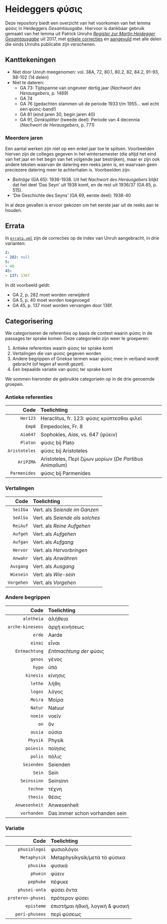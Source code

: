 # Heideggers φύσις

Deze repository biedt een overzicht van het voorkomen van het lemma φύσις in Heideggers _Gesamtausgabe_. Hiervoor is dankbaar gebruik gemaakt van het lemma uit Patrick Unruhs [_Register zur Martin Heidegger Gesamtausgabe_](https://www.klostermann.de/Unruh-Patrick-Register-zur-Martin-Heidegger-Gesamtausgabe) uit 2017, met [enkele correcties](./index/errata.yml) en [aangevuld](./index/complement.yml) met alle delen die sinds Unruhs publicatie zijn verschenen.

## Kanttekeningen

* Niet door Unruh meegenomen: vol. 38A, 72, 80.1, 80.2, 82, 84.2, 91-93, 98-102 (14 delen)
* Niet te dateren: 
  * GA 73: Tijdspanne van ongeveer dertig jaar (*Nachwort des Herausgebers*, p. 1489)
  * GA 74
  * GA 76 (gedachten stammen uit de periode 1933 t/m 1955... wel echt een φύσις-band!)
  * GA 81 (eind jaren 30, begin jaren 40)
  * GA 91, *Denksplitter* (tweede deel): Periode van 4 decennia (*Nachwort de Herausgebers*, p. 771)

### Meerdere jaren

Een aantal werken zijn niet op een enkel jaar toe te spitsen. Voorbeelden hiervan zijn de colleges gegeven in het wintersemester (die altijd het eind van het jaar en het begin van het volgende jaar bestrijken), maar er zijn ook andere teksten waarvan de datering een reeks jaren is, en waarvaan geen preciezere datering meer te achterhalen is.  Voorbeelden zijn:

* *Beiträge* (GA 65): 1936-1938. Uit het *Nachwort des Herausgebers* blijkt dat het deel ‘Das Seyn’ uit 1938 komt, en de rest uit 1936/37 (GA 65, p. 515).
* ‘Die Geschichte des Seyns’ (GA 69, eerste deel): 1938-40

In al deze gevallen is ervoor gekozen om het eerste jaar uit de reeks aan te houden.

## Errata

In [`errata.yml`](./errata.yml) zijn de correcties op de index van Unruh aangebracht, in drie varianten:

```yaml
2:
- 282: null
5:
- 40
45:
- 137: 136f
```

In dit voorbeeld geldt:

* GA 2, p. 282 moet worden verwijderd
* GA 5, p. 40 moet worden toegevoegd
* GA 45, p. 137 moet worden vervangen door 136f.

## Categorisering

We categoriseren de referenties op basis de context waarin φύσις in de passages ter sprake komen. Deze categorieën zijn weer te groeperen:

1. Antieke referenties waarin φύσις ter sprake komt
2. Vertalingen die van φύσις gegeven worden 
3. Andere begrippen of Griekse termen waar φύσις mee in verband wordt gebracht (of tegen af wordt gezet).
4. Een bepaalde variatie van φύσις ter sprake komt

We sommen hieronder de gebruikte categorieën op in de drie genoemde groepen.

### Antieke referenties

|          Code | Toelichting                                             |
| ------------: | :------------------------------------------------------ |
|      `Her123` | Heraclitus, fr. 123: φύσις κρύπτεσθαι φιλεῖ             |
|        `Emp8` | Empedocles, Fr. 8                                       |
|      `Aia647` | Sophokles, *Aias*, vs. 647 (φύειν)                      |
|      `Platon` | φύσις bij Plato                                         |
| `Aristoteles` | φύσις bij Aristoteles                                   |
|     `AriPZMA` | Aristoteles, Περὶ ζῴων μορίων (*De Partibus Animalium*) |
|  `Parmenides` | φύσις bij Parmenides                                    |

### Vertalingen

|       Code | Toelichting                     |
| ---------: | :------------------------------ |
|   `SeiIGa` | Vert. als *Seiende im Ganzen*   |
|   `SeAlSo` | Vert. als *Seiende als solches* |
|   `ReiAuf` | Vert. als *Reine Aufgehen*      |
|   `Aufgeh` | Vert. als *Aufgehen*            |
|   `Aufgan` | Vert. als *Aufgang*             |
|   `Hervor` | Vert. als *Hervorbringen*       |
|   `Anwahr` | Vert. als *Anwähren*            |
|  `Ausgang` | Vert. als *Ausgang*             |
|  `Wiesein` | Vert. als *Wie-sein*            |
| `Vorgehen` | Vert. als *Vorgehen*            |

### Andere begrippen

|             Code | Toelichting                    |
| ---------------: | :----------------------------- |
|       `aletheia` | ἀλήθεια                        |
| `arche-kineseos` | ἀρχὴ κινήσεως                  |
|           `erde` | Aarde                          |
|          `einai` | εἶναι                          |
|    `Entmachtung` | *Entmachtung der* φύσις        |
|          `genos` | γένος                          |
|           `hypo` | ὑπό                            |
|        `kinesis` | κίνησις                        |
|          `lethe` | λήθη                           |
|          `logos` | λόγος                          |
|          `Moira` | Μοῖρα                          |
|          `Natur` | Natuur                         |
|          `noein` | νοεῖν                          |
|             `on` | ὄν                             |
|          `ousia` | οὐσία                          |
|         `Physik` | Physik                         |
|        `poiesis` | ποίησις                        |
|          `polis` | πόλις                          |
|       `Seienden` | Seienden                       |
|           `Sein` | Sein                           |
|      `Seinssinn` | Seinsinn                       |
|         `techne` | τέχνη                          |
|         `thesis` | θέσις                          |
|    `Anwesenheit` | Anwesenheit                    |
|      `vorhanden` | Das immer schon vorhanden sein |

### Variatie

|              Code | Toelichting                                 |
| ----------------: | :------------------------------------------ |
|     `phusiologoi` | φυσιολόγοι                                  |
|      `Metaphysik` | Metaphysikysik/μετὰ τὰ φύσικα               |
|         `phusika` | φυσικά                                      |
|          `phuein` | φύειν                                       |
|         `pephuke` | πέφυκε                                      |
|     `phusei-onta` | φύσει ὄντα                                  |
| `proteron-phusei` | πρότερον φύσει                              |
|        `episteme` | ἐπιστήμαι ἠθική, λογική & φυσική            |
|    `peri-phuseos` | περὶ φύσεως                                 |


